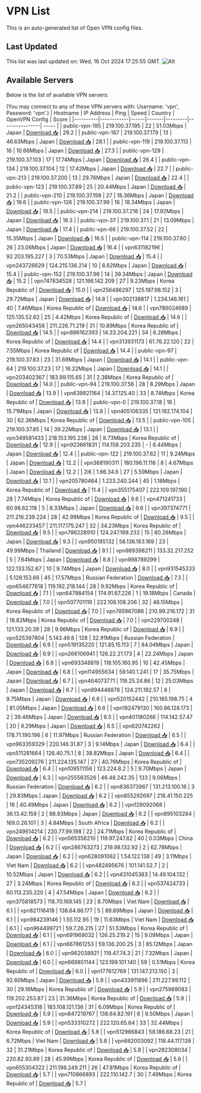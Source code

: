# VPN List

This is an auto-generated list of Open VPN config files.

## Last Updated

This list was last updated on: Wed, 16 Oct 2024 17:25:55 GMT.
![Alt](https://repobeats.axiom.co/api/embed/186b98318ef1479477931607c1ad7d823f12451f.svg "Repobeats analytics image")

## Available Servers

Below is the list of available VPN servers:

(You may connect to any of these VPN servers with: Username: 'vpn', Password: 'vpn'.)
| Hostname | IP Address | Ping | Speed | Country | OpenVPN Config | Score |
|----------|------------|------|-------|---------|----------------| ----- |
| public-vpn-195 | 219.100.37.195 | 22 | 51.03Mbps | Japan | [Download 📥](./configs/server_0_JP.ovpn) | 29.2 |
| public-vpn-187 | 219.100.37.179 | 13 | 46.63Mbps | Japan | [Download 📥](./configs/server_1_JP.ovpn) | 28.1 |
| public-vpn-119 | 219.100.37.113 | 16 | 10.66Mbps | Japan | [Download 📥](./configs/server_2_JP.ovpn) | 27.3 |
| public-vpn-129 | 219.100.37.103 | 17 | 17.74Mbps | Japan | [Download 📥](./configs/server_3_JP.ovpn) | 26.4 |
| public-vpn-134 | 219.100.37.104 | 12 | 17.42Mbps | Japan | [Download 📥](./configs/server_4_JP.ovpn) | 22.7 |
| public-vpn-213 | 219.100.37.200 | 13 | 29.76Mbps | Japan | [Download 📥](./configs/server_5_JP.ovpn) | 22.4 |
| public-vpn-123 | 219.100.37.89 | 25 | 20.44Mbps | Japan | [Download 📥](./configs/server_6_JP.ovpn) | 21.2 |
| public-vpn-210 | 219.100.37.198 | 27 | 18.36Mbps | Japan | [Download 📥](./configs/server_7_JP.ovpn) | 19.6 |
| public-vpn-126 | 219.100.37.99 | 16 | 18.34Mbps | Japan | [Download 📥](./configs/server_8_JP.ovpn) | 19.5 |
| public-vpn-214 | 219.100.37.216 | 24 | 17.92Mbps | Japan | [Download 📥](./configs/server_9_JP.ovpn) | 18.3 |
| public-vpn-37 | 219.100.37.1 | 21 | 13.09Mbps | Japan | [Download 📥](./configs/server_10_JP.ovpn) | 17.4 |
| public-vpn-66 | 219.100.37.52 | 22 | 15.35Mbps | Japan | [Download 📥](./configs/server_11_JP.ovpn) | 16.5 |
| public-vpn-114 | 219.100.37.60 | 26 | 23.06Mbps | Japan | [Download 📥](./configs/server_12_JP.ovpn) | 16.4 |
| vpn631182196 | 92.203.195.227 | 3 | 70.53Mbps | Japan | [Download 📥](./configs/server_13_JP.ovpn) | 15.4 |
| vpn243726629 | 124.215.136.214 | 10 | 8.62Mbps | Japan | [Download 📥](./configs/server_14_JP.ovpn) | 15.4 |
| public-vpn-152 | 219.100.37.96 | 14 | 39.34Mbps | Japan | [Download 📥](./configs/server_15_JP.ovpn) | 15.2 |
| vpn747834528 | 121.166.142.209 | 27 | 9.23Mbps | Korea Republic of | [Download 📥](./configs/server_16_KR.ovpn) | 15.0 |
| vpn256486297 | 125.197.98.152 | 3 | 29.72Mbps | Japan | [Download 📥](./configs/server_17_JP.ovpn) | 14.8 |
| vpn302138817 | 1.234.146.161 | 40 | 7.46Mbps | Korea Republic of | [Download 📥](./configs/server_18_KR.ovpn) | 14.6 |
| vpn786024689 | 125.135.52.62 | 25 | 4.42Mbps | Korea Republic of | [Download 📥](./configs/server_19_KR.ovpn) | 14.6 |
| vpn265043458 | 211.226.71.219 | 31 | 10.89Mbps | Korea Republic of | [Download 📥](./configs/server_20_KR.ovpn) | 14.5 |
| vpn896162393 | 14.33.204.221 | 34 | 6.28Mbps | Korea Republic of | [Download 📥](./configs/server_21_KR.ovpn) | 14.4 |
| vpn313931173 | 61.76.22.120 | 22 | 7.55Mbps | Korea Republic of | [Download 📥](./configs/server_22_KR.ovpn) | 14.4 |
| public-vpn-97 | 219.100.37.83 | 23 | 31.69Mbps | Japan | [Download 📥](./configs/server_23_JP.ovpn) | 14.1 |
| public-vpn-64 | 219.100.37.23 | 17 | 16.22Mbps | Japan | [Download 📥](./configs/server_24_JP.ovpn) | 14.1 |
| vpn203402367 | 183.99.115.65 | 31 | 2.38Mbps | Korea Republic of | [Download 📥](./configs/server_25_KR.ovpn) | 14.0 |
| public-vpn-94 | 219.100.37.56 | 28 | 8.29Mbps | Japan | [Download 📥](./configs/server_26_JP.ovpn) | 13.9 |
| vpn639821164 | 14.37.125.40 | 33 | 8.74Mbps | Korea Republic of | [Download 📥](./configs/server_27_KR.ovpn) | 13.9 |
| public-vpn-0 | 219.100.37.18 | 16 | 15.71Mbps | Japan | [Download 📥](./configs/server_28_JP.ovpn) | 13.8 |
| vpn405106335 | 121.162.174.104 | 30 | 62.36Mbps | Korea Republic of | [Download 📥](./configs/server_29_KR.ovpn) | 13.5 |
| public-vpn-105 | 219.100.37.85 | 14 | 39.22Mbps | Japan | [Download 📥](./configs/server_30_JP.ovpn) | 13.1 |
| vpn349581433 | 218.153.195.238 | 28 | 8.73Mbps | Korea Republic of | [Download 📥](./configs/server_31_KR.ovpn) | 12.9 |
| vpn923661831 | 114.158.203.235 | - | 8.44Mbps | Japan | [Download 📥](./configs/server_32_JP.ovpn) | 12.4 |
| public-vpn-122 | 219.100.37.62 | 11 | 9.24Mbps | Japan | [Download 📥](./configs/server_33_JP.ovpn) | 12.2 |
| vpn368190311 | 180.196.11.116 | 8 | 4.67Mbps | Japan | [Download 📥](./configs/server_34_JP.ovpn) | 12.2 |
| 2i6 | 1.66.34.6 | 27 | 5.59Mbps | Japan | [Download 📥](./configs/server_35_JP.ovpn) | 12.1 |
| vpn205780464 | 1.223.240.244 | 45 | 1.18Mbps | Korea Republic of | [Download 📥](./configs/server_36_KR.ovpn) | 11.4 |
| vpn355175407 | 222.109.197.190 | 28 | 7.74Mbps | Korea Republic of | [Download 📥](./configs/server_37_KR.ovpn) | 9.6 |
| vpn471241733 | 60.98.62.118 | 5 | 8.33Mbps | Japan | [Download 📥](./configs/server_38_JP.ovpn) | 9.6 |
| vpn397374771 | 211.216.239.224 | 28 | 42.99Mbps | Korea Republic of | [Download 📥](./configs/server_39_KR.ovpn) | 9.5 |
| vpn446233457 | 211.117.175.247 | 32 | 34.23Mbps | Korea Republic of | [Download 📥](./configs/server_40_KR.ovpn) | 9.5 |
| vpn786228910 | 124.247.169.233 | 15 | 80.26Mbps | Japan | [Download 📥](./configs/server_41_JP.ovpn) | 9.3 |
| vpn950185132 | 58.136.163.169 | 23 | 49.99Mbps | Thailand | [Download 📥](./configs/server_42_TH.ovpn) | 9.1 |
| vpn989398211 | 133.32.217.252 | 5 | 7.64Mbps | Japan | [Download 📥](./configs/server_43_JP.ovpn) | 8.8 |
| vpn998789299 | 122.133.152.67 | 10 | 9.74Mbps | Japan | [Download 📥](./configs/server_44_JP.ovpn) | 8.0 |
| vpn931545333 | 5.128.153.66 | 45 | 17.57Mbps | Russian Federation | [Download 📥](./configs/server_45_RU.ovpn) | 7.3 |
| vpn654677818 | 119.192.218.144 | 28 | 9.92Mbps | Korea Republic of | [Download 📥](./configs/server_46_KR.ovpn) | 7.1 |
| vpn647984154 | 174.91.67.226 | 1 | 19.18Mbps | Canada | [Download 📥](./configs/server_47_CA.ovpn) | 7.0 |
| vpn507701119 | 222.108.108.206 | 32 | 46.15Mbps | Korea Republic of | [Download 📥](./configs/server_48_KR.ovpn) | 7.0 |
| vpn785967086 | 210.99.216.172 | 31 | 18.82Mbps | Korea Republic of | [Download 📥](./configs/server_49_KR.ovpn) | 7.0 |
| vpn229700248 | 121.133.20.39 | 28 | 9.96Mbps | Korea Republic of | [Download 📥](./configs/server_50_KR.ovpn) | 6.9 |
| vpn525397804 | 5.143.49.8 | 128 | 32.91Mbps | Russian Federation | [Download 📥](./configs/server_51_RU.ovpn) | 6.9 |
| vpn519135220 | 121.85.15.113 | 7 | 84.04Mbps | Japan | [Download 📥](./configs/server_52_JP.ovpn) | 6.9 |
| vpn266106941 | 126.22.21.173 | 4 | 22.24Mbps | Japan | [Download 📥](./configs/server_53_JP.ovpn) | 6.8 |
| vpn693348819 | 118.105.160.95 | 10 | 42.45Mbps | Japan | [Download 📥](./configs/server_54_JP.ovpn) | 6.8 |
| vpn114955634 | 59.140.1.241 | 17 | 35.75Mbps | Japan | [Download 📥](./configs/server_55_JP.ovpn) | 6.7 |
| vpn464073771 | 119.25.24.86 | 12 | 25.03Mbps | Japan | [Download 📥](./configs/server_56_JP.ovpn) | 6.7 |
| vpn994448878 | 124.211.192.57 | 8 | 9.75Mbps | Japan | [Download 📥](./configs/server_57_JP.ovpn) | 6.6 |
| vpn520152442 | 210.165.198.75 | 4 | 81.05Mbps | Japan | [Download 📥](./configs/server_58_JP.ovpn) | 6.6 |
| vpn182479130 | 160.86.128.173 | 2 | 39.46Mbps | Japan | [Download 📥](./configs/server_59_JP.ovpn) | 6.5 |
| vpn401180266 | 114.142.57.47 | 20 | 9.29Mbps | Japan | [Download 📥](./configs/server_60_JP.ovpn) | 6.5 |
| vpn620742262 | 178.71.190.196 | 6 | 11.97Mbps | Russian Federation | [Download 📥](./configs/server_61_RU.ovpn) | 6.5 |
| vpn963359329 | 220.146.31.87 | 3 | 9.14Mbps | Japan | [Download 📥](./configs/server_62_JP.ovpn) | 6.4 |
| vpn511281664 | 126.40.75.1 | 8 | 38.82Mbps | Japan | [Download 📥](./configs/server_63_JP.ovpn) | 6.4 |
| vpn735209276 | 211.224.135.147 | 27 | 40.76Mbps | Korea Republic of | [Download 📥](./configs/server_64_KR.ovpn) | 6.4 |
| vpn109511156 | 123.224.8.2 | 5 | 9.70Mbps | Japan | [Download 📥](./configs/server_65_JP.ovpn) | 6.3 |
| vpn255563526 | 46.48.242.35 | 133 | 9.06Mbps | Russian Federation | [Download 📥](./configs/server_66_RU.ovpn) | 6.2 |
| vpn636373967 | 131.213.100.16 | 3 | 29.83Mbps | Japan | [Download 📥](./configs/server_67_JP.ovpn) | 6.2 |
| vpn855292697 | 218.41.150.225 | 16 | 40.49Mbps | Japan | [Download 📥](./configs/server_68_JP.ovpn) | 6.2 |
| vpn128092068 | 36.13.42.159 | 2 | 88.93Mbps | Japan | [Download 📥](./configs/server_69_JP.ovpn) | 6.2 |
| vpn895103284 | 169.0.26.101 | 3 | 4.84Mbps | South Africa | [Download 📥](./configs/server_70_ZA.ovpn) | 6.2 |
| vpn249614214 | 220.77.99.198 | 22 | 24.71Mbps | Korea Republic of | [Download 📥](./configs/server_71_KR.ovpn) | 6.2 |
| vpn565356210 | 119.97.247.62 | 40 | 0.03Mbps | China | [Download 📥](./configs/server_72_CN.ovpn) | 6.2 |
| vpn286763273 | 219.98.132.92 | 2 | 62.78Mbps | Japan | [Download 📥](./configs/server_73_JP.ovpn) | 6.2 |
| vpn628091062 | 1.54.122.138 | 49 | 3.11Mbps | Viet Nam | [Download 📥](./configs/server_74_VN.ovpn) | 6.2 |
| vpn482495676 | 101.141.52.7 | 2 | 10.52Mbps | Japan | [Download 📥](./configs/server_75_JP.ovpn) | 6.2 |
| vpn431045383 | 14.49.104.132 | 27 | 3.24Mbps | Korea Republic of | [Download 📥](./configs/server_76_KR.ovpn) | 6.2 |
| vpn537424733 | 60.113.235.220 | 4 | 47.54Mbps | Japan | [Download 📥](./configs/server_77_JP.ovpn) | 6.2 |
| vpn375818573 | 118.70.169.145 | 23 | 8.70Mbps | Viet Nam | [Download 📥](./configs/server_78_VN.ovpn) | 6.1 |
| vpn821116418 | 138.64.86.177 | 5 | 89.89Mbps | Japan | [Download 📥](./configs/server_79_JP.ovpn) | 6.1 |
| vpn984239146 | 1.55.112.95 | 19 | 11.63Mbps | Viet Nam | [Download 📥](./configs/server_80_VN.ovpn) | 6.1 |
| vpn964499721 | 59.7.26.215 | 27 | 51.53Mbps | Korea Republic of | [Download 📥](./configs/server_81_KR.ovpn) | 6.1 |
| vpn691969032 | 126.25.219.2 | 15 | 9.09Mbps | Japan | [Download 📥](./configs/server_82_JP.ovpn) | 6.1 |
| vpn667861253 | 59.136.200.25 | 3 | 85.12Mbps | Japan | [Download 📥](./configs/server_83_JP.ovpn) | 6.0 |
| vpn962038921 | 119.47.74.3 | 21 | 7.32Mbps | Japan | [Download 📥](./configs/server_84_JP.ovpn) | 6.0 |
| vpn669851144 | 123.199.101.140 | 59 | 0.51Mbps | Korea Republic of | [Download 📥](./configs/server_85_KR.ovpn) | 6.0 |
| vpn177612769 | 131.147.213.150 | 3 | 92.60Mbps | Japan | [Download 📥](./configs/server_86_JP.ovpn) | 5.9 |
| vpn433911896 | 211.227.99.112 | 30 | 29.16Mbps | Korea Republic of | [Download 📥](./configs/server_87_KR.ovpn) | 5.9 |
| vpn275969083 | 119.202.253.87 | 23 | 31.36Mbps | Korea Republic of | [Download 📥](./configs/server_88_KR.ovpn) | 5.9 |
| vpn124345318 | 183.108.121.136 | 31 | 6.09Mbps | Korea Republic of | [Download 📥](./configs/server_89_KR.ovpn) | 5.9 |
| vpn847219767 | 138.64.82.191 | 6 | 9.50Mbps | Japan | [Download 📥](./configs/server_90_JP.ovpn) | 5.9 |
| vpn533310272 | 222.120.65.64 | 33 | 32.44Mbps | Korea Republic of | [Download 📥](./configs/server_91_KR.ovpn) | 5.8 |
| vpn512986843 | 58.186.68.23 | 21 | 6.72Mbps | Viet Nam | [Download 📥](./configs/server_92_VN.ovpn) | 5.8 |
| vpn662003092 | 118.44.117.138 | 32 | 31.21Mbps | Korea Republic of | [Download 📥](./configs/server_93_KR.ovpn) | 5.8 |
| vpn282308034 | 220.82.93.89 | 28 | 45.99Mbps | Korea Republic of | [Download 📥](./configs/server_94_KR.ovpn) | 5.8 |
| vpn655304322 | 211.198.249.211 | 26 | 47.81Mbps | Korea Republic of | [Download 📥](./configs/server_95_KR.ovpn) | 5.7 |
| vpn710866893 | 222.110.142.7 | 30 | 7.49Mbps | Korea Republic of | [Download 📥](./configs/server_96_KR.ovpn) | 5.7 |
